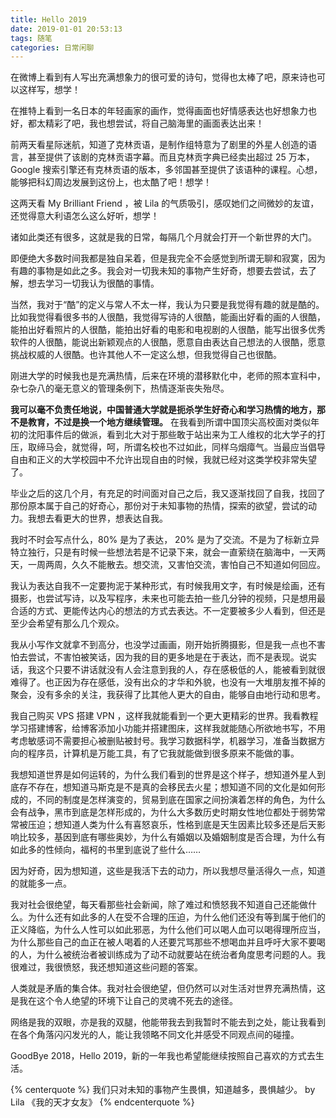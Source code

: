 ```yaml
---
title: Hello 2019
date: 2019-01-01 20:53:13
tags: 随笔
categories: 日常闲聊
---
```


在微博上看到有人写出充满想象力的很可爱的诗句，觉得也太棒了吧，原来诗也可以这样写，想学！

在推特上看到一名日本的年轻画家的画作，觉得画面也好情感表达也好想象力也好，都太精彩了吧，我也想尝试，将自己脑海里的画面表达出来！

前两天看星际迷航，知道了克林贡语，是制作组特意为了剧里的外星人创造的语言，甚至提供了该剧的克林贡语字幕。而且克林贡字典已经卖出超过 25 万本，Google 搜索引擎还有克林贡语的版本，多邻国甚至提供了该语种的课程。心想，能够把科幻周边发展到这份上，也太酷了吧！想学！

<!--more-->

这两天看 My Brilliant Friend ，被 Lila 的气质吸引，感叹她们之间微妙的友谊，还觉得意大利语怎么这么好听，想学！

诸如此类还有很多，这就是我的日常，每隔几个月就会打开一个新世界的大门。

即便绝大多数时间我都是独自呆着，但是我完全不会感觉到所谓无聊和寂寞，因为有趣的事物是如此之多。我会对一切我未知的事物产生好奇，想要去尝试，去了解，想去学习一切我认为很酷的事情。

当然，我对于“酷”的定义与常人不太一样，我认为只要是我觉得有趣的就是酷的。比如我觉得看很多书的人很酷，我觉得写诗的人很酷，能画出好看的画的人很酷，能拍出好看照片的人很酷，能拍出好看的电影和电视剧的人很酷，能写出很多优秀软件的人很酷，能说出新颖观点的人很酷，愿意自由表达自己想法的人很酷，愿意挑战权威的人很酷。也许其他人不一定这么想，但我觉得自己也很酷。

刚进大学的时候我也是充满热情，后来在环境的潜移默化中，老师的照本宣科中，杂七杂八的毫无意义的管理条例下，热情逐渐丧失殆尽。

**我可以毫不负责任地说，中国普通大学就是扼杀学生好奇心和学习热情的地方，那不是教育，不过是换一个地方继续管理。** 在我看到所谓中国顶尖高校面对类似年初的沈阳事件后的做派，看到北大对于那些敢于站出来为工人维权的北大学子的打压，取缔马会，就觉得，呵，所谓名校也不过如此，同样乌烟瘴气。当最应当倡导自由和正义的大学校园中不允许出现自由的时候，我就已经对这类学校非常失望了。

毕业之后的这几个月，有充足的时间面对自己之后，我又逐渐找回了自我，找回了那份原本属于自己的好奇心，那份对于未知事物的热情，探索的欲望，尝试的动力。我想去看更大的世界，想表达自我。

我时不时会写点什么，80% 是为了表达， 20% 是为了交流。不是为了标新立异特立独行，只是有时候一些想法若是不记录下来，就会一直萦绕在脑海中，一天两天，一周两周，久久不能散去。想交流，又害怕交流，害怕自己不知道如何回应。

我认为表达自我不一定要拘泥于某种形式，有时候我用文字，有时候是绘画，还有摄影，也尝试写诗，以及写程序，未来也可能去拍一些几分钟的视频，只是想用最合适的方式、更能传达内心的想法的方式去表达。不一定要被多少人看到，但还是至少会希望有那么几个观众。

我从小写作文就拿不到高分，也没学过画画，刚开始折腾摄影，但是我一点也不害怕去尝试，不害怕被笑话，因为我的目的更多地是在于表达，而不是表现。说实话，我这个只要不讲话就没有人会注意到我的人，存在感极低的人，能被看到就很难得了。也正因为存在感低，没有出众的才华和外貌，也没有一大堆朋友推不掉的聚会，没有多余的关注，我获得了比其他人更大的自由，能够自由地行动和思考。

我自己购买 VPS 搭建 VPN ，这样我就能看到一个更大更精彩的世界。我看教程学习搭建博客，给博客添加小功能并搭建图床，这样我就能随心所欲地书写，不用考虑敏感词不需要担心被删贴被封号。我学习数据科学，机器学习，准备当数据方向的程序员，计算机是万能工具，有了它我就能做到很多原来不能做的事。

我想知道世界是如何运转的，为什么我们看到的世界是这个样子，想知道外星人到底存不存在，想知道马斯克是不是真的会移民去火星；想知道不同的文化是如何形成的，不同的制度是怎样演变的，贸易到底在国家之间扮演着怎样的角色，为什么会有战争，黑市到底是怎样形成的，为什么大多数历史时期女性地位都处于弱势常常被压迫；想知道人类为什么有喜怒哀乐，性格到底是天生因素比较多还是后天影响比较多，基因到底有哪些奥妙，为什么有婚姻以及婚姻制度是否合理，为什么有如此多的性倾向，福柯的书里到底说了些什么……

因为好奇，因为想知道，这些是我活下去的动力，所以我想尽量活得久一点，知道的就能多一点。

我对社会很绝望，每天看那些社会新闻，除了难过和愤怒我不知道自己还能做什么。为什么还有如此多的人在受不合理的压迫，为什么他们还没有等到属于他们的正义降临，为什么人性可以如此邪恶，为什么他们可以喝人血可以喝得理所应当，为什么那些自己的血正在被人喝着的人还要咒骂那些不想喝血并且呼吁大家不要喝的人，为什么被统治者被训练成为了动不动就要站在统治者角度思考问题的人。我很难过，我很愤怒，我还想知道这些问题的答案。

人类就是矛盾的集合体。我对社会很绝望，但仍然可以对生活对世界充满热情，这是我在这个令人绝望的环境下让自己的灵魂不死去的途径。

网络是我的双眼，亦是我的双腿，他能带我去到我暂时不能去到之处，能让我看到在各个角落闪闪发光的人，能让我领略不同文化并感受不同观点间的碰撞。

GoodBye 2018，Hello 2019，新的一年我也希望能继续按照自己喜欢的方式去生活。

{% centerquote %}
我们只对未知的事物产生畏惧，知道越多，畏惧越少。
by Lila 《我的天才女友》
{% endcenterquote %}
